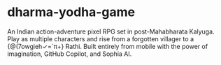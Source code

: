 # dharma-yodha-game
An Indian action-adventure pixel RPG set in post-Mahabharata Kalyuga. Play as multiple characters and rise from a forgotten villager to a {@(7owgieh✓=`π+} Rathi. Built entirely from mobile with the power of imagination, GitHub Copilot, and Sophia AI.
